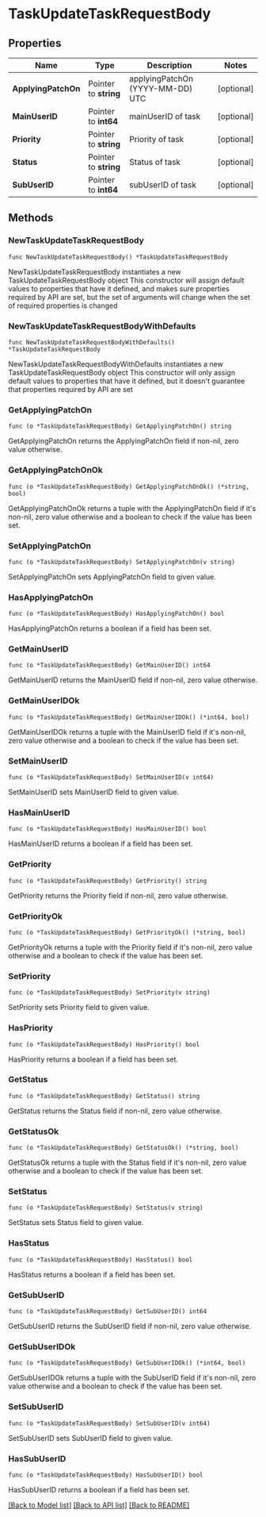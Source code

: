 # TaskUpdateTaskRequestBody

## Properties

Name | Type | Description | Notes
------------ | ------------- | ------------- | -------------
**ApplyingPatchOn** | Pointer to **string** | applyingPatchOn (YYYY-MM-DD) UTC | [optional] 
**MainUserID** | Pointer to **int64** | mainUserID of task | [optional] 
**Priority** | Pointer to **string** | Priority of task | [optional] 
**Status** | Pointer to **string** | Status of task | [optional] 
**SubUserID** | Pointer to **int64** | subUserID of task | [optional] 

## Methods

### NewTaskUpdateTaskRequestBody

`func NewTaskUpdateTaskRequestBody() *TaskUpdateTaskRequestBody`

NewTaskUpdateTaskRequestBody instantiates a new TaskUpdateTaskRequestBody object
This constructor will assign default values to properties that have it defined,
and makes sure properties required by API are set, but the set of arguments
will change when the set of required properties is changed

### NewTaskUpdateTaskRequestBodyWithDefaults

`func NewTaskUpdateTaskRequestBodyWithDefaults() *TaskUpdateTaskRequestBody`

NewTaskUpdateTaskRequestBodyWithDefaults instantiates a new TaskUpdateTaskRequestBody object
This constructor will only assign default values to properties that have it defined,
but it doesn't guarantee that properties required by API are set

### GetApplyingPatchOn

`func (o *TaskUpdateTaskRequestBody) GetApplyingPatchOn() string`

GetApplyingPatchOn returns the ApplyingPatchOn field if non-nil, zero value otherwise.

### GetApplyingPatchOnOk

`func (o *TaskUpdateTaskRequestBody) GetApplyingPatchOnOk() (*string, bool)`

GetApplyingPatchOnOk returns a tuple with the ApplyingPatchOn field if it's non-nil, zero value otherwise
and a boolean to check if the value has been set.

### SetApplyingPatchOn

`func (o *TaskUpdateTaskRequestBody) SetApplyingPatchOn(v string)`

SetApplyingPatchOn sets ApplyingPatchOn field to given value.

### HasApplyingPatchOn

`func (o *TaskUpdateTaskRequestBody) HasApplyingPatchOn() bool`

HasApplyingPatchOn returns a boolean if a field has been set.

### GetMainUserID

`func (o *TaskUpdateTaskRequestBody) GetMainUserID() int64`

GetMainUserID returns the MainUserID field if non-nil, zero value otherwise.

### GetMainUserIDOk

`func (o *TaskUpdateTaskRequestBody) GetMainUserIDOk() (*int64, bool)`

GetMainUserIDOk returns a tuple with the MainUserID field if it's non-nil, zero value otherwise
and a boolean to check if the value has been set.

### SetMainUserID

`func (o *TaskUpdateTaskRequestBody) SetMainUserID(v int64)`

SetMainUserID sets MainUserID field to given value.

### HasMainUserID

`func (o *TaskUpdateTaskRequestBody) HasMainUserID() bool`

HasMainUserID returns a boolean if a field has been set.

### GetPriority

`func (o *TaskUpdateTaskRequestBody) GetPriority() string`

GetPriority returns the Priority field if non-nil, zero value otherwise.

### GetPriorityOk

`func (o *TaskUpdateTaskRequestBody) GetPriorityOk() (*string, bool)`

GetPriorityOk returns a tuple with the Priority field if it's non-nil, zero value otherwise
and a boolean to check if the value has been set.

### SetPriority

`func (o *TaskUpdateTaskRequestBody) SetPriority(v string)`

SetPriority sets Priority field to given value.

### HasPriority

`func (o *TaskUpdateTaskRequestBody) HasPriority() bool`

HasPriority returns a boolean if a field has been set.

### GetStatus

`func (o *TaskUpdateTaskRequestBody) GetStatus() string`

GetStatus returns the Status field if non-nil, zero value otherwise.

### GetStatusOk

`func (o *TaskUpdateTaskRequestBody) GetStatusOk() (*string, bool)`

GetStatusOk returns a tuple with the Status field if it's non-nil, zero value otherwise
and a boolean to check if the value has been set.

### SetStatus

`func (o *TaskUpdateTaskRequestBody) SetStatus(v string)`

SetStatus sets Status field to given value.

### HasStatus

`func (o *TaskUpdateTaskRequestBody) HasStatus() bool`

HasStatus returns a boolean if a field has been set.

### GetSubUserID

`func (o *TaskUpdateTaskRequestBody) GetSubUserID() int64`

GetSubUserID returns the SubUserID field if non-nil, zero value otherwise.

### GetSubUserIDOk

`func (o *TaskUpdateTaskRequestBody) GetSubUserIDOk() (*int64, bool)`

GetSubUserIDOk returns a tuple with the SubUserID field if it's non-nil, zero value otherwise
and a boolean to check if the value has been set.

### SetSubUserID

`func (o *TaskUpdateTaskRequestBody) SetSubUserID(v int64)`

SetSubUserID sets SubUserID field to given value.

### HasSubUserID

`func (o *TaskUpdateTaskRequestBody) HasSubUserID() bool`

HasSubUserID returns a boolean if a field has been set.


[[Back to Model list]](../README.md#documentation-for-models) [[Back to API list]](../README.md#documentation-for-api-endpoints) [[Back to README]](../README.md)


